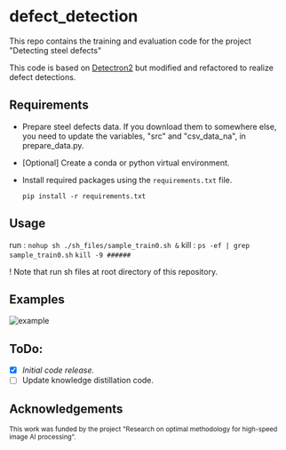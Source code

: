 # defect_detection

This repo contains the training and evaluation code for the project "Detecting steel defects"

This code is based on [Detectron2](https://github.com/facebookresearch/detectron2) but modified and refactored to realize defect detections.

## Requirements

* Prepare steel defects data. If you download them to somewhere else, you need to update the variables, "src" and "csv_data_na", in prepare_data.py.

* [Optional] Create a conda or python virtual environment.

* Install required packages using the `requirements.txt` file.

    `pip install -r requirements.txt`

## Usage

run : `nohup sh ./sh_files/sample_train0.sh &` 
kill : `ps -ef | grep sample_train0.sh` 
		   `kill -9 ######`

! Note that run sh files at root directory of this repository.    

## Examples

![example](https://user-images.githubusercontent.com/68987494/163675100-b48e1d3c-475d-48f9-907f-be5e1b625b72.png)

## ToDo:

- [X] *Initial code release.*
- [ ] Update knowledge distillation code.

## Acknowledgements
<sub>This work was funded by the project "Research on optimal methodology for high-speed image AI processing". </sub>
